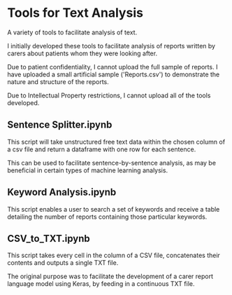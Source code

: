 # Tools for Text Analysis
A variety of tools to facilitate analysis of text.

I initially developed these tools to facilitate analysis of reports written by carers about patients whom they were looking after.

Due to patient confidentiality, I cannot upload the full sample of reports. I have uploaded a small artificial sample ('Reports.csv') to demonstrate the nature and structure of the reports.

Due to Intellectual Property restrictions, I cannot upload all of the tools developed.



## Sentence Splitter.ipynb
This script will take unstructured free text data within the chosen column of a csv file and return a dataframe with one row for each sentence.

This can be used to facilitate sentence-by-sentence analysis, as may be beneficial in certain types of machine learning analysis.



## Keyword Analysis.ipynb
This script enables a user to search a set of keywords and receive a table detailing the number of reports containing those particular keywords.


## CSV_to_TXT.ipynb
This script takes every cell in the column of a CSV file, concatenates their contents and outputs a single TXT file.

The original purpose was to facilitate the development of a carer report language model using Keras, by feeding in a continuous TXT file.

